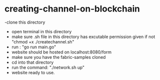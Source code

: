 # creating-channel-on-blockchain
-clone this directory
- open terminal in this directory 
- make sure .sh file in this directory has excutable permission given if not "chmod +x ./createchannel.sh"
- run : "go run main.go"
- website should be hosted on localhost:8080/form
- make sure you have the fabric-samples cloned
- cd into that directory
- run the command: "./network.sh up"
- website ready to use.
